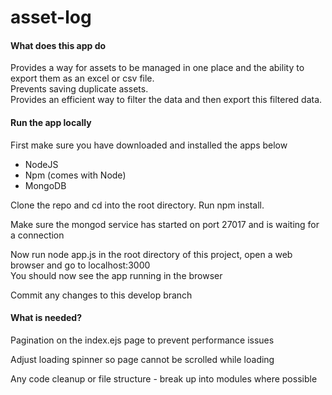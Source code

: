 # asset-log

<h4>What does this app do</h4>
<p>
  Provides a way for assets to be managed in one place and the ability to export them as an excel or csv file.
  <br>
  Prevents saving duplicate assets.
  <br>
  Provides an efficient way to filter the data and then export this filtered data.
</p>

<h4>Run the app locally</h4>
<p>First make sure you have downloaded and installed the apps below</p>
<ul>
<li>NodeJS</li>
<li>Npm (comes with Node)</li>
<li>MongoDB</li>
</ul>

<p>Clone the repo and cd into the root directory. Run npm install.</p>
<p>Make sure the mongod service has started on port 27017 and is waiting for a connection</p>
<p>
Now run node app.js in the root directory of this project, open a web browser and go to localhost:3000
<br>
You should now see the app running in the browser
</p>
<p>Commit any changes to this develop branch</p>

<h4>What is needed?</h4>
<p>Pagination on the index.ejs page to prevent performance issues</p>
<p>Adjust loading spinner so page cannot be scrolled while loading</p>
<p>Any code cleanup or file structure - break up into modules where possible</p>
